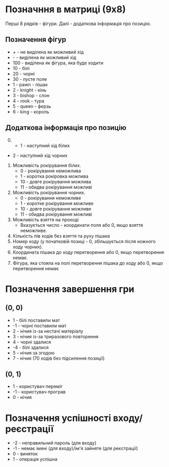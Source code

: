 # Позначння в матриці (9х8)

Перші 8 рядків - фігури.
Далі - додаткова інформація про позицію.

## Позначення фігур
+ \+ - не виділена як можливий хід
+ \- - виділена як можливий хід
+ 100 - виділена як фігура, яка буде ходити
+ 10 - білі
+ 20 - чорні
+ 30 - пусте поле
+ 1 - pawn - пішак
+ 2 - knight - кінь
+ 3 - bishop - слон
+ 4 - rook - тура
+ 5 - queen - ферзь
+ 6 - king - король

## Додаткова інформація про позицію
0. + 1 - наступний хід білих
+ 2 - наступний хід чорних
1. Можливість рокірування білих.
    + 0 - рокірування неможлива
    + 1 - коротка рокіровка можлива
    + 10 - довге рокірування можлива
    + 11 - обидва рокірування можливі
2. Можливість рокірування чорних.
    + 0 - рокірування неможливе
    + 1 - коротке рокірування можливе
    + 10 - довге рокірування можливе
    + 11 - обидва рокірування можливі
3. Можливість взяття на проході
    + Вказується число - координати поля або 0, якщо взяття неможливе.
4. Кількість пів ходів без взяття та руху пішака
5. Номер ходу (у початковій позиці - 0, збільшується після кожного ходу чорних).
6. Координата пішака до ходу перетворення або 0, якщо перетворення немає.
7. Фігура, яка стояла на полі перетворення пішака до ходу або 0, якщо перетворення немає
    
# Позначення завершення гри
## (0, 0)
+ 1 - білі поставили мат
+ -1 - чорні поставили мат
+ 2 - нічия із-за нестачі матеріалу
+ 3 - нічия із-за триразового повторення
+ 4 - чорні здалися
+ -4 - білі здалися
+ 5 - нічия за згодою
+ 7 - нічия (70 ходів без підсилення позиції)
## (0, 1)
+ 1 - користувач переміг
+ -1 - користувач програв
+ 0 - нічия

# Позначення успішності входу/реєстрації
+ -2 - неправильний пароль (для входу)
+ -1 - немає імені (для входу)/ім'я зайняте (для реєстрації)
+ 0 - виняток
+ 1 - операція успішна